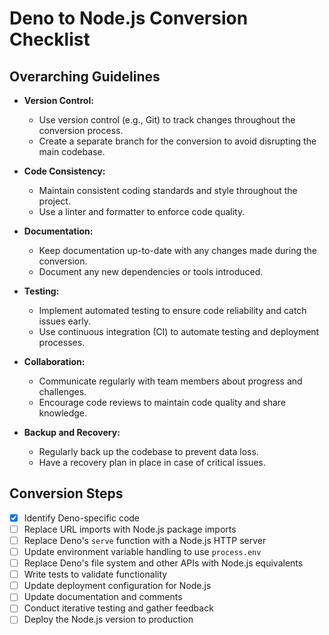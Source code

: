 # Deno to Node.js Conversion Checklist

## Overarching Guidelines

- **Version Control:**
  - Use version control (e.g., Git) to track changes throughout the conversion process.
  - Create a separate branch for the conversion to avoid disrupting the main codebase.

- **Code Consistency:**
  - Maintain consistent coding standards and style throughout the project.
  - Use a linter and formatter to enforce code quality.

- **Documentation:**
  - Keep documentation up-to-date with any changes made during the conversion.
  - Document any new dependencies or tools introduced.

- **Testing:**
  - Implement automated testing to ensure code reliability and catch issues early.
  - Use continuous integration (CI) to automate testing and deployment processes.

- **Collaboration:**
  - Communicate regularly with team members about progress and challenges.
  - Encourage code reviews to maintain code quality and share knowledge.

- **Backup and Recovery:**
  - Regularly back up the codebase to prevent data loss.
  - Have a recovery plan in place in case of critical issues.

## Conversion Steps

- [x] Identify Deno-specific code
- [ ] Replace URL imports with Node.js package imports
- [ ] Replace Deno's `serve` function with a Node.js HTTP server
- [ ] Update environment variable handling to use `process.env`
- [ ] Replace Deno's file system and other APIs with Node.js equivalents
- [ ] Write tests to validate functionality
- [ ] Update deployment configuration for Node.js
- [ ] Update documentation and comments
- [ ] Conduct iterative testing and gather feedback
- [ ] Deploy the Node.js version to production

